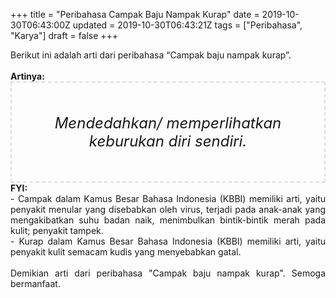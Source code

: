 +++
title = "Peribahasa Campak Baju Nampak Kurap"
date = 2019-10-30T06:43:00Z
updated = 2019-10-30T06:43:21Z
tags = ["Peribahasa", "Karya"]
draft = false
+++

<div dir="ltr" style="text-align: left;" trbidi="on"><div style="text-align: justify;">Berikut ini adalah arti dari peribahasa “Campak baju nampak kurap”.</div><br /><div style="text-align: justify;"><b>Artinya:</b></div><div style="border: 2px dashed #ddd; font-size: 24px; height: auto; margin: 0 auto; padding: 50px; text-align: center; width: auto;"><i>Mendedahkan/ memperlihatkan keburukan diri sendiri.</i></div><div style="text-align: justify;"><b>FYI:</b><br />- Campak dalam Kamus Besar Bahasa Indonesia (KBBI) memiliki arti, yaitu penyakit menular yang disebabkan oleh virus, terjadi pada anak-anak yang mengakibatkan suhu badan naik, menimbulkan bintik-bintik merah pada kulit; penyakit tampek.<br />- Kurap dalam Kamus Besar Bahasa Indonesia (KBBI) memiliki arti, yaitu  penyakit kulit semacam kudis yang menyebabkan gatal.<br /><br /></div><div style="text-align: justify;">Demikian arti dari peribahasa "Campak baju nampak kurap". Semoga bermanfaat.</div></div>
